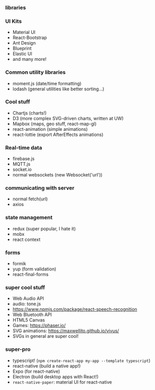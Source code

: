 ### libraries
### UI Kits
- Material UI
- React-Bootstrap
- Ant Design
- Blueprint
- Elastic UI
- and many more!

### Common utility libraries
- moment.js (date/time formatting)
- lodash (general utilities like better sorting...)

### Cool stuff
- Chartjs (charts!)
- D3 (more complex SVG-driven charts, written at UW)
- Mapbox (maps, geo stuff, react-map-gl)
- react-animation (simple animations)
- react-lottie (export AfterEffects animations)

### Real-time data
- firebase.js
- MQTT.js
- socket.io
- normal websockets (new Websocket('url'))

### communicating with server
- normal fetch(url)
- axios

### state management
- redux (super popular, I hate it)
- mobx
- react context

### forms
- formik
- yup (form validation)
- react-final-forms

### super cool stuff
- Web Audio API
- audio: tone.js
- https://www.npmjs.com/package/react-speech-recognition
- Web Bluetooth API
- HTML5 Canvas
- Games: https://phaser.io/
- SVG animations: https://maxwellito.github.io/vivus/
- SVGs in general are super cool!

### super-pro
- typescript! (`npm create-react-app my-app --template typescript`)
- react-native (build a native app!)
- Expo (for react-native)
- Electron (build desktop apps with React!)
- `react-native-paper`: material UI for react-native